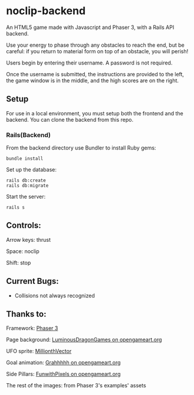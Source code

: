 # noclip-backend
An HTML5 game made with Javascript and Phaser 3, with a Rails API backend.

Use your energy to phase through any obstacles to reach the end, but be careful: if you return to material form on top of an obstacle, you will perish!

Users begin by entering their username. A password is not required.

Once the username is submitted, the instructions are provided to the left, the game window is in the middle, and the high scores are on the right.

## Setup
For use in a local environment, you must setup both the frontend and the backend. You can clone the backend from this repo.

### Rails(Backend)

From the backend directory use Bundler to install Ruby gems:
```
bundle install
```
Set up the database:
```
rails db:create
rails db:migrate
```
Start the server:
```
rails s
```



## Controls:

Arrow keys: thrust

Space: noclip

Shift: stop

## Current Bugs:
- Collisions not always recognized

## Thanks to:
Framework: [Phaser 3](phaser.io)

Page background: [LuminousDragonGames on opengameart.org](https://opengameart.org/content/perfectly-seamless-night-sky)

UFO sprite: [MillionthVector](http://millionthvector.blogspot.de)

Goal animation: [Grahhhhh on opengameart.org](https://opengameart.org/content/animated-blue-ring-explosion)

Side Pillars: [FunwithPixels on opengameart.org](https://opengameart.org/content/sci-fi-blue-pillar)

The rest of the images: from Phaser 3's examples' assets
